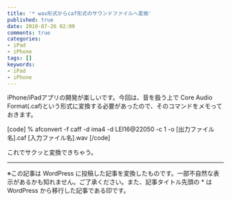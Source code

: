 ```yaml
---
title: '* wav形式からcaf形式のサウンドファイルへ変換'
published: true
date: 2010-07-26 02:09
comments: true
categories:
- iPad
- iPhone
tags: []
keywords:
- iPad
- iPhone
---
```

iPhone/iPadアプリの開発が楽しいです。今回は、音を扱う上で Core Audio Format(.caf)という形式に変換する必要があったので、そのコマンドをメモっておきます。

[code]
% afconvert -f caff -d ima4 -d LEI16@22050 -c 1 -o [出力ファイル名].caf [入力ファイル名].wav
[/code]

これでサクッと変換できちゃう。

---
※この記事は WordPress に投稿した記事を変換したものです。一部不自然な表示があるかも知れません。ご了承ください。また、記事タイトル先頭の * は WordPress から移行した記事である印です。
